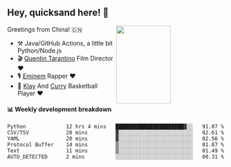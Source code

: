 ## Hey, quicksand here! 🏃
[<img align="right" width="50%" height='180' src="https://quicksandznzn.github.io/image/warriors.jpg">](https://github.com/quicksandznzn)
<!--
[<img align="right" width="50%" src="https://github-readme-stats.vercel.app/api?username=quicksandznzn&theme=dark&show_icons=true">](https://github.com/quicksandznzn)
-->


Greetings from China! 🇨🇳

- ⚒️ Java/GitHub Actions, a little bit Python/Node.js
- 🎬 [Quentin Tarantino](https://www.instagram.com/tarantinoxx/) Film Director ❤️
- 🎙 [Eminem](https://www.instagram.com/eminem/) Rapper ❤️
- 🏀 [Klay](https://www.instagram.com/klaythompson/) And [Curry](https://www.instagram.com/stephencurry30/) Basketball Player ❤️


#### :bar_chart: Weekly development breakdown
<!--START_SECTION:waka-->

```text
Python             12 hrs 4 mins   ██████████████████████▓░░   91.07 %
CSV/TSV            20 mins         ▓░░░░░░░░░░░░░░░░░░░░░░░░   02.61 %
YAML               20 mins         ▓░░░░░░░░░░░░░░░░░░░░░░░░   02.56 %
Protocol Buffer    14 mins         ▒░░░░░░░░░░░░░░░░░░░░░░░░   01.87 %
Text               11 mins         ▒░░░░░░░░░░░░░░░░░░░░░░░░   01.49 %
AUTO_DETECTED      2 mins          ░░░░░░░░░░░░░░░░░░░░░░░░░   00.31 %
```

<!--END_SECTION:waka-->
